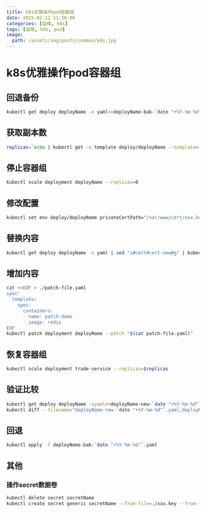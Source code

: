 ```yaml
---
title: k8s优雅操作pod容器组
date: 2025-02-12 11:50:00
categories: [运维, k8s]
tags: [运维, k8s, pod]
image:
  path: /assets/img/posts/common/k8s.jpg
---
```


# k8s优雅操作pod容器组

## 回退备份
```sh
kubectl get deploy deployName -o yaml>>deployName-bak-`date "+%Y-%m-%d"`.yaml
```

## 获取副本数
```sh
replicas=`echo | kubectl get -o template deploy/deployName --template={{.spec.replicas}}`
```

## 停止容器组
```sh
kubectl scale deployment deployName --replicas=0
```

## 修改配置
```sh
kubectl set env deploy/deployName privateCertPath="/var/www/cert/xxx.key"
```

## 替换内容
```sh
kubectl get deploy deployName -o yaml | sed "s#cert#cert-new#g" | kubectl replace -f -
```

## 增加内容
```sh
cat <<EOF > ./patch-file.yaml
spec:
  template:
    spec:
      containers:
      - name: patch-demo
        image: redis
EOF
kubectl patch deployment deployName --patch "$(cat patch-file.yaml)"
```

## 恢复容器组
```sh
kubectl scale deployment trade-service --replicas=$replicas
```

## 验证比较
```sh
kubectl get deploy deployName -oyaml>>deployName-new-`date "+%Y-%m-%d"`.yaml
kubectl diff --filename="deployName-new-`date "+%Y-%m-%d"`.yaml,deployName-bak-`date "+%Y-%m-%d"`.yaml"
```

## 回退
```sh
kubectl apply -f deployName-bak-`date "+%Y-%m-%d"`.yaml
```

## 其他
### 操作secret数据卷
```sh
kubectl delete secret secretName
kubectl create secret generic secretName --from-file=./xxx.key --from-file=./xx.cer --from-file=./xxx.cer
```